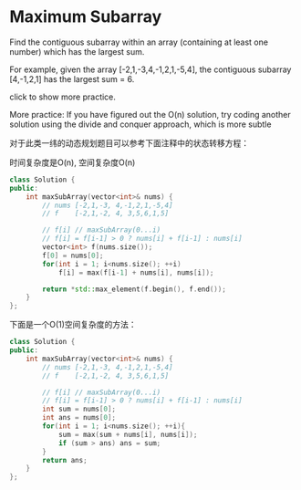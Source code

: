 # Maximum Subarray

Find the contiguous subarray within an array (containing at least one number) which has the largest sum.

For example, given the array [-2,1,-3,4,-1,2,1,-5,4],
the contiguous subarray [4,-1,2,1] has the largest sum = 6.

click to show more practice.

More practice:
If you have figured out the O(n) solution, try coding another solution using the divide and conquer approach, which is more subtle

对于此类一纬的动态规划题目可以参考下面注释中的状态转移方程：

时间复杂度是O(n), 空间复杂度O(n)
```cpp
class Solution {
public:
    int maxSubArray(vector<int>& nums) {
        // nums [-2,1,-3, 4,-1,2,1,-5,4]
        // f    [-2,1,-2, 4, 3,5,6,1,5]

        // f[i] // maxSubArray(0...i)
        // f[i] = f[i-1] > 0 ? nums[i] + f[i-1] : nums[i]
        vector<int> f(nums.size());
        f[0] = nums[0];
        for(int i = 1; i<nums.size(); ++i)
            f[i] = max(f[i-1] + nums[i], nums[i]);

        return *std::max_element(f.begin(), f.end());
    }
};
```

下面是一个O(1)空间复杂度的方法：

```cpp
class Solution {
public:
    int maxSubArray(vector<int>& nums) {
        // nums [-2,1,-3, 4,-1,2,1,-5,4]
        // f    [-2,1,-2, 4, 3,5,6,1,5]

        // f[i] // maxSubArray(0...i)
        // f[i] = f[i-1] > 0 ? nums[i] + f[i-1] : nums[i]
        int sum = nums[0];
        int ans = nums[0];
        for(int i = 1; i<nums.size(); ++i){
            sum = max(sum + nums[i], nums[i]);
            if (sum > ans) ans = sum;
        }
        return ans;
    }
};
```
